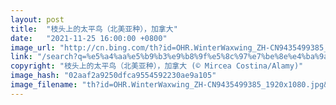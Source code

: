 ```yaml
---
layout: post
title:  "枝头上的太平鸟（北美亚种），加拿大"
date:   "2021-11-25 16:00:00 +0800"
image_url: "http://cn.bing.com/th?id=OHR.WinterWaxwing_ZH-CN9435499385_1920x1080.jpg&rf=LaDigue_1920x1080.jpg&pid=hp"
link: "/search?q=%e5%a4%aa%e5%b9%b3%e9%b8%9f%e5%8c%97%e7%be%8e%e4%ba%9a%e7%a7%8d&form=hpcapt&mkt=zh-cn"
copyright: "枝头上的太平鸟（北美亚种），加拿大 (© Mircea Costina/Alamy)"
image_hash: "02aaf2a9250dfca9554592230ae9a105"
image_filename: "th?id=OHR.WinterWaxwing_ZH-CN9435499385_1920x1080.jpg&rf=LaDigue_1920x1080.jpg&pid=hp"
---
```

